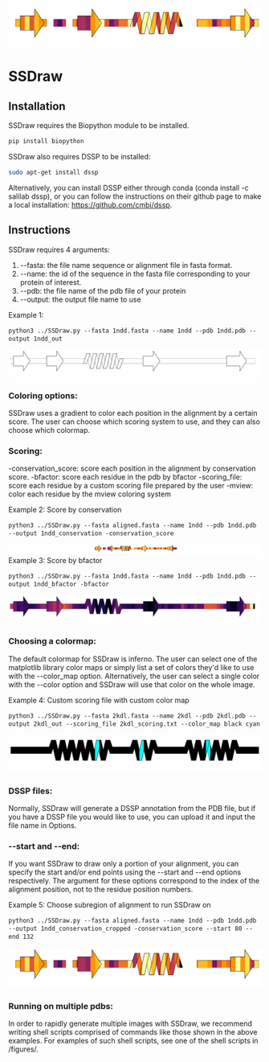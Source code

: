 ![header](imgs/1ndd_conservation_cropped.png)
# SSDraw

## Installation

SSDraw requires the Biopython module to be installed.

```bash
pip install biopython
```

SSDraw also requires DSSP to be installed:

```bash
sudo apt-get install dssp
```

Alternatively, you can install DSSP either through conda (conda install -c salilab dssp), or you can follow the instructions on their github page to make a local installation: 
https://github.com/cmbi/dssp.

## Instructions
SSDraw requires 4 arguments:
1. --fasta: the file name sequence or alignment file in fasta format.
2. --name: the id of the sequence in the fasta file corresponding to your protein of interest.
3. --pdb: the file name of the pdb file of your protein
4. --output: the output file name to use


Example 1:
```
python3 ../SSDraw.py --fasta 1ndd.fasta --name 1ndd --pdb 1ndd.pdb --output 1ndd_out
```
![Example 1](imgs/1ndd_out.png)

### Coloring options:
SSDraw uses a gradient to color each position in the alignment by a certain score. The user can choose which scoring system to use, and they can also choose which colormap.

### Scoring: 
-conservation_score: score each position in the alignment by conservation score.
-bfactor: score each residue in the pdb by bfactor
-scoring_file: score each residue by a custom scoring file prepared by the user
-mview: color each residue by the mview coloring system

Example 2: Score by conservation
```
python3 ../SSDraw.py --fasta aligned.fasta --name 1ndd --pdb 1ndd.pdb --output 1ndd_conservation -conservation_score
```
![Example 2](imgs/1ndd_conservation.png)
Example 3: Score by bfactor
```
python3 ../SSDraw.py --fasta 1ndd.fasta --name 1ndd --pdb 1ndd.pdb --output 1ndd_bfactor -bfactor
```
![Example 3](imgs/1ndd_bfactor.png)
### Choosing a colormap:
The default colormap for SSDraw is inferno. The user can select one of the matplotlib library color maps or simply list a set of colors they'd like to use with the --color_map option. Alternatively, the user can select a single color with the --color option and SSDraw will use that color on the whole image.

Example 4: Custom scoring file with custom color map
```
python3 ../SSDraw.py --fasta 2kdl.fasta --name 2kdl --pdb 2kdl.pdb --output 2kdl_out --scoring_file 2kdl_scoring.txt --color_map black cyan  
```
![Example 4](imgs/2kdl_out.png)
### DSSP files:
Normally, SSDraw will generate a DSSP annotation from the PDB file, but if you have a DSSP file you would like to use, you can upload it and input the file name in Options.

### --start and --end:
If you want SSDraw to draw only a portion of your alignment, you can specify the start and/or end points using the --start and --end options respectively. The argument for these options correspond to the index of the alignment position, not to the residue position numbers.

Example 5: Choose subregion of alignment to run SSDraw on
```
python3 ../SSDraw.py --fasta aligned.fasta --name 1ndd --pdb 1ndd.pdb --output 1ndd_conservation_cropped -conservation_score --start 80 --end 132
```
![Example 5](imgs/1ndd_conservation_cropped.png)

### Running on multiple pdbs:
In order to rapidly generate multiple images with SSDraw, we recommend writing shell scripts comprised of commands like those shown in the above examples. For examples of such shell scripts, see one of the shell scripts in /figures/.
